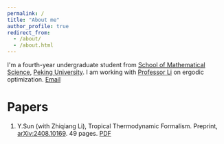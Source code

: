 ```yaml
---
permalink: /
title: "About me"
author_profile: true
redirect_from: 
  - /about/
  - /about.html
---
```


I'm a fourth-year undergraduate student from [School of Mathematical Science](https://www.math.pku.edu.cn), [Peking University](https://www.pku.edu.cn). I am working with [Professor Li](https://www.math.pku.edu.cn/teachers/lizq/) on ergodic optimization. 
[Email](mailto:yqsun@stu.pku.edu.cn)

Papers
======
1. Y.Sun (with Zhiqiang Li), Tropical Thermodynamic Formalism. Preprint, [arXiv:2408.10169](https://arxiv.org/abs/2408.10169). 49 pages. [PDF](https://arxiv.org/pdf/2408.10169)
